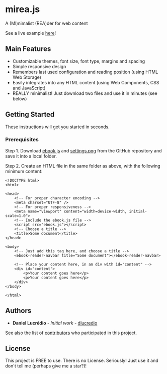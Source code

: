 # mirea.js
A (MI)nimalist (REA)der for web content

See a live example [here](http://htmlpreview.github.io/?https://github.com/dlucredio/mirea.js/blob/master/sample.html)!

## Main Features

* Customizable themes, font size, font type, margins and spacing
* Simple responsive design
* Remembers last used configuration and reading position (using HTML Web Storage)
* Easily integrates into any HTML content (using Web Components, CSS and JavaScript)
* REALLY minimalist! Just download two files and use it in minutes (see below)

## Getting Started

These instructions will get you started in seconds.

### Prerequisites

Step 1. Download [ebook.js](ebook.js) and [settings.png](settings.png) from the GitHub repository and save it into a local folder.

Step 2. Create an HTML file in the same folder as above, with the following minimum content:

```
<!DOCTYPE html>
<html>

<head>
    <!-- For proper character encoding -->
    <meta charset="UTF-8" />
    <!-- For proper responsiveness -->
    <meta name="viewport" content="width=device-width, initial-scale=1.0">
    <!-- Include the ebook.js file -->
    <script src="ebook.js"></script>
    <!-- Choose a title -->
    <title>Some document</title>
</head>

<body>    
    <!-- Just add this tag here, and choose a title -->
    <ebook-reader-navbar title="Some document"></ebook-reader-navbar>

    <!-- Place your content here, in an div with id="content" -->
    <div id="content">
        <p>Your content goes here</p>
        <p>Your content goes here</p>
    </div>
</body>

</html>
```

## Authors

* **Daniel Lucrédio** - *Initial work* - [dlucredio](https://github.com/dlucredio)

See also the list of [contributors](https://github.com/dlucredio/mirea.js/contributors) who participated in this project.

## License

This project is FREE to use. There is no License. Seriously! Just use it and don't tell me (perhaps give me a star?)!
